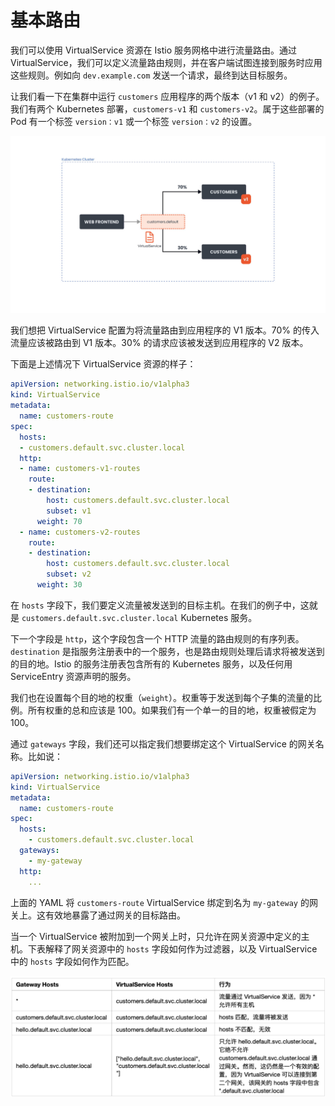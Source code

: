# 基本路由

我们可以使用 VirtualService 资源在 Istio 服务网格中进行流量路由。通过 VirtualService，我们可以定义流量路由规则，并在客户端试图连接到服务时应用这些规则。例如向 `dev.example.com` 发送一个请求，最终到达目标服务。

让我们看一下在集群中运行 `customers` 应用程序的两个版本（v1 和 v2）的例子。我们有两个 Kubernetes 部署，`customers-v1` 和 `customers-v2`。属于这些部署的 Pod 有一个标签 `version：v1` 或一个标签 `version：v2` 的设置。

![路由到 Customers](../images/008i3skNly1gsy1ucw0ejj318g0p0q4n.jpg)

我们想把 VirtualService 配置为将流量路由到应用程序的 V1 版本。70% 的传入流量应该被路由到 V1 版本。30% 的请求应该被发送到应用程序的 V2 版本。

下面是上述情况下 VirtualService 资源的样子：

```yaml
apiVersion: networking.istio.io/v1alpha3
kind: VirtualService
metadata:
  name: customers-route
spec:
  hosts:
  - customers.default.svc.cluster.local
  http:
  - name: customers-v1-routes
    route:
    - destination:
        host: customers.default.svc.cluster.local
        subset: v1
      weight: 70
  - name: customers-v2-routes
    route:
    - destination:
        host: customers.default.svc.cluster.local
        subset: v2
      weight: 30
```

在 `hosts` 字段下，我们要定义流量被发送到的目标主机。在我们的例子中，这就是 `customers.default.svc.cluster.local` Kubernetes 服务。

下一个字段是 `http`，这个字段包含一个 HTTP 流量的路由规则的有序列表。`destination` 是指服务注册表中的一个服务，也是路由规则处理后请求将被发送到的目的地。Istio 的服务注册表包含所有的 Kubernetes 服务，以及任何用 ServiceEntry 资源声明的服务。

我们也在设置每个目的地的权重（`weight`）。权重等于发送到每个子集的流量的比例。所有权重的总和应该是 100。如果我们有一个单一的目的地，权重被假定为 100。

通过 `gateways` 字段，我们还可以指定我们想要绑定这个 VirtualService 的网关名称。比如说：

```yaml
apiVersion: networking.istio.io/v1alpha3
kind: VirtualService
metadata:
  name: customers-route
spec:
  hosts:
    - customers.default.svc.cluster.local
  gateways:
    - my-gateway
  http:
    ...
```

上面的 YAML 将 `customers-route` VirtualService 绑定到名为 `my-gateway` 的网关上。这有效地暴露了通过网关的目标路由。

当一个 VirtualService 被附加到一个网关上时，只允许在网关资源中定义的主机。下表解释了网关资源中的 `hosts` 字段如何作为过滤器，以及 VirtualService 中的 `hosts` 字段如何作为匹配。

![Gateway 配置](../images/gateway-config.png)

